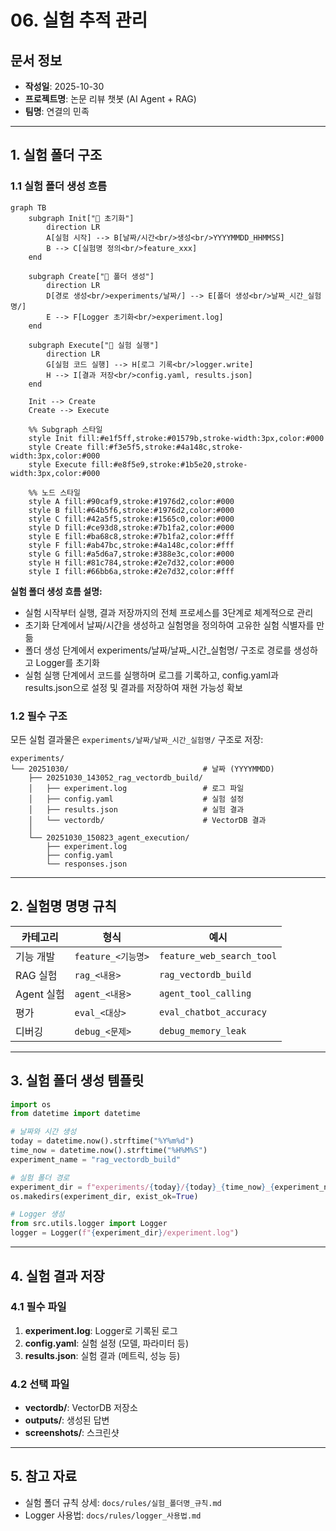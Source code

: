 # 06. 실험 추적 관리

## 문서 정보
- **작성일**: 2025-10-30
- **프로젝트명**: 논문 리뷰 챗봇 (AI Agent + RAG)
- **팀명**: 연결의 민족

---

## 1. 실험 폴더 구조

### 1.1 실험 폴더 생성 흐름

```mermaid
graph TB
    subgraph Init["🔸 초기화"]
        direction LR
        A[실험 시작] --> B[날짜/시간<br/>생성<br/>YYYYMMDD_HHMMSS]
        B --> C[실험명 정의<br/>feature_xxx]
    end

    subgraph Create["🔹 폴더 생성"]
        direction LR
        D[경로 생성<br/>experiments/날짜/] --> E[폴더 생성<br/>날짜_시간_실험명/]
        E --> F[Logger 초기화<br/>experiment.log]
    end

    subgraph Execute["🔺 실험 실행"]
        direction LR
        G[실험 코드 실행] --> H[로그 기록<br/>logger.write]
        H --> I[결과 저장<br/>config.yaml, results.json]
    end

    Init --> Create
    Create --> Execute

    %% Subgraph 스타일
    style Init fill:#e1f5ff,stroke:#01579b,stroke-width:3px,color:#000
    style Create fill:#f3e5f5,stroke:#4a148c,stroke-width:3px,color:#000
    style Execute fill:#e8f5e9,stroke:#1b5e20,stroke-width:3px,color:#000

    %% 노드 스타일
    style A fill:#90caf9,stroke:#1976d2,color:#000
    style B fill:#64b5f6,stroke:#1976d2,color:#000
    style C fill:#42a5f5,stroke:#1565c0,color:#000
    style D fill:#ce93d8,stroke:#7b1fa2,color:#000
    style E fill:#ba68c8,stroke:#7b1fa2,color:#fff
    style F fill:#ab47bc,stroke:#4a148c,color:#fff
    style G fill:#a5d6a7,stroke:#388e3c,color:#000
    style H fill:#81c784,stroke:#2e7d32,color:#000
    style I fill:#66bb6a,stroke:#2e7d32,color:#fff
```

**실험 폴더 생성 흐름 설명:**
- 실험 시작부터 실행, 결과 저장까지의 전체 프로세스를 3단계로 체계적으로 관리
- 초기화 단계에서 날짜/시간을 생성하고 실험명을 정의하여 고유한 실험 식별자를 만듦
- 폴더 생성 단계에서 experiments/날짜/날짜_시간_실험명/ 구조로 경로를 생성하고 Logger를 초기화
- 실험 실행 단계에서 코드를 실행하며 로그를 기록하고, config.yaml과 results.json으로 설정 및 결과를 저장하여 재현 가능성 확보

### 1.2 필수 구조

모든 실험 결과물은 `experiments/날짜/날짜_시간_실험명/` 구조로 저장:

```
experiments/
└── 20251030/                              # 날짜 (YYYYMMDD)
    ├── 20251030_143052_rag_vectordb_build/
    │   ├── experiment.log                 # 로그 파일
    │   ├── config.yaml                    # 실험 설정
    │   ├── results.json                   # 실험 결과
    │   └── vectordb/                      # VectorDB 결과
    │
    └── 20251030_150823_agent_execution/
        ├── experiment.log
        ├── config.yaml
        └── responses.json
```

---

## 2. 실험명 명명 규칙

| 카테고리 | 형식 | 예시 |
|----------|------|------|
| 기능 개발 | `feature_<기능명>` | `feature_web_search_tool` |
| RAG 실험 | `rag_<내용>` | `rag_vectordb_build` |
| Agent 실험 | `agent_<내용>` | `agent_tool_calling` |
| 평가 | `eval_<대상>` | `eval_chatbot_accuracy` |
| 디버깅 | `debug_<문제>` | `debug_memory_leak` |

---

## 3. 실험 폴더 생성 템플릿

```python
import os
from datetime import datetime

# 날짜와 시간 생성
today = datetime.now().strftime("%Y%m%d")
time_now = datetime.now().strftime("%H%M%S")
experiment_name = "rag_vectordb_build"

# 실험 폴더 경로
experiment_dir = f"experiments/{today}/{today}_{time_now}_{experiment_name}"
os.makedirs(experiment_dir, exist_ok=True)

# Logger 생성
from src.utils.logger import Logger
logger = Logger(f"{experiment_dir}/experiment.log")
```

---

## 4. 실험 결과 저장

### 4.1 필수 파일

1. **experiment.log**: Logger로 기록된 로그
2. **config.yaml**: 실험 설정 (모델, 파라미터 등)
3. **results.json**: 실험 결과 (메트릭, 성능 등)

### 4.2 선택 파일

- **vectordb/**: VectorDB 저장소
- **outputs/**: 생성된 답변
- **screenshots/**: 스크린샷

---

## 5. 참고 자료

- 실험 폴더 규칙 상세: `docs/rules/실험_폴더명_규칙.md`
- Logger 사용법: `docs/rules/logger_사용법.md`
